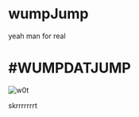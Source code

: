 # wumpJump
yeah man for real

# \#WUMPDATJUMP

![w0t](https://media.giphy.com/media/AEsUINFBsRVN6/giphy.gif)



skrrrrrrrt
